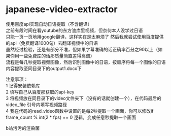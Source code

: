 # japanese-video-extractor
使用百度api实现自动日语提取（不含翻译）  
之前有段时间在看youtube的东方油库里视频，但奈何本人没学过日语  
只能一页一页地用google翻译，这样实在是太麻烦了
然后我就尝试使用百度提供的api（免费翻译1000句）去翻译视频中的日语  
虽然经过检验，还是有部分不准，但如果字幕准确的话正确率百分之90以上（如果你用一些免费库的话那质量简直差得离谱）  
流程是每几秒提取视频图像，然后识别图像中的日语，按顺序将每一个图像的日语内容提取至同目录下的output1.docx下

注意事项：  
1 记得安装依赖库  
2 填写自己从百度那获取的api-key  
3 将视频放在同目录下的video文件夹下（没有的话就创建一个），在代码最后的video_file 引号内填写视频路径  
4 我在代码的read_video函数中设置的是每2秒提取一个画面，你可以修改if frame_count % int(2 * fps) == 0 逻辑，变成任意秒提取一个画面  

b站污污的渲染菌
